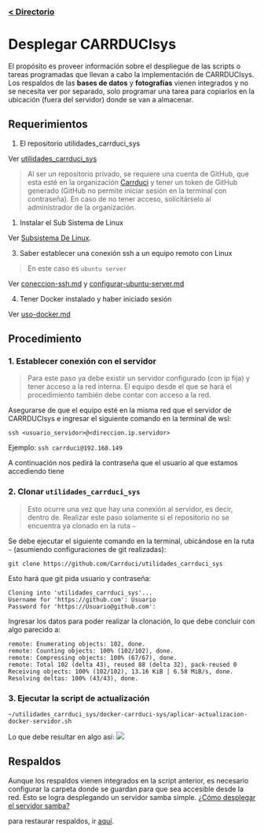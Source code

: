 ### [< Directorio](../directorio.md)

# Desplegar CARRDUCIsys

El propósito es proveer información sobre el despliegue de las scripts o tareas 
programadas que llevan a cabo la implementación de CARRDUCIsys. Los respaldos de las **bases de datos** y 
**fotografías** vienen integrados y no se necesita ver por separado, solo programar una tarea para copiarlos
en la ubicación (fuera del servidor) donde se van a almacenar.
## Requerimientos

1. El repositorio utilidades_carrduci_sys

Ver [utilidades_carrduci_sys](https://github.com/Carrduci/utilidades_carrduci_sys)

  > Al ser un repositorio privado, se requiere una cuenta de GitHub, que esta esté en la organización 
  > [Carrduci](https://github.com/orgs/Carrduci) y tener un token de GitHub generado (GitHub no permite iniciar 
  > sesión en la terminal con contraseña). En caso de no tener acceso, solicitárselo al administrador de la organización.
  
1. Instalar el Sub Sistema  de Linux

Ver [Subsistema De Linux](https://learn.microsoft.com/es-es/windows/wsl/install).

3.  Saber establecer una conexión ssh a un equipo remoto con Linux

  >En este caso es `ubuntu server`

Ver [coneccion-ssh.md](../ubuntu-server/conexion-ssh.md) y [configurar-ubuntu-server.md](../ubuntu-server/configurar-ubuntu-server.md)

4. Tener Docker instalado y haber iniciado sesión

Ver [uso-docker.md](../docker/uso-docker.md)
  
## Procedimiento

### 1. Establecer conexión con el servidor
> Para este paso ya debe existir un servidor configurado (con ip fija) y tener acceso a la red 
> interna. El equipo desde el que se hará el procedimiento también debe contar con acceso a la
> red.

Asegurarse de que el equipo esté en la misma red que el servidor de CARRDUCIsys e ingresar el 
siguiente comando en la terminal de wsl:

```
ssh <usuario_servidor>@<direccion.ip.servidor>
```
Ejemplo: `ssh carrduci@192.168.149`

A continuación nos pedirá la contraseña que el usuario al que estamos accediendo tiene

### 2. Clonar `utilidades_carrduci_sys`
> Esto ocurre una vez que hay una conexión al servidor, es decir, dentro de.
> Realizar este paso solamente si el repositorio no se encuentra ya clonado en la ruta `~`

Se debe ejecutar el siguiente comando en la terminal, ubicándose en la ruta `~` (asumiendo configuraciones de git realizadas):

```
git clone https://github.com/Carrduci/utilidades_carrduci_sys
```

Esto hará que git pida usuario y contraseña:
```
Cloning into 'utilidades_carrduci_sys'...
Username for 'https://github.com': Usuario
Password for 'https://Usuario@github.com':
```

Ingresar los datos para poder realizar la clonación, lo que debe concluir con algo parecido a:
```
remote: Enumerating objects: 102, done.
remote: Counting objects: 100% (102/102), done.
remote: Compressing objects: 100% (67/67), done.
remote: Total 102 (delta 43), reused 88 (delta 32), pack-reused 0
Receiving objects: 100% (102/102), 13.16 KiB | 6.58 MiB/s, done.
Resolving deltas: 100% (43/43), done.
```

### 3. Ejecutar la script de actualización

```
~/utilidades_carrduci_sys/docker-carrduci-sys/aplicar-actualizacion-docker-servidor.sh
```

Lo que debe resultar en algo así:
![](../assets/gifs/desplegar_actualizacion_carrduci_sys.gif)
## Respaldos

Aunque los respaldos vienen integrados en la script anterior, es necesario configurar la
carpeta donde se guardan para que sea accesible desde la red. Esto se logra desplegando
un servidor samba simple. [¿Cómo desplegar el servidor samba?](4-servidor-samba-carpeta-respaldos.md)

para restaurar respaldos, ir [aquí](3-restauracion-respaldos.md).
